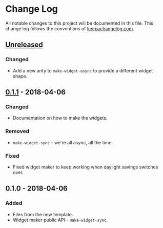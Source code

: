 # Change Log
All notable changes to this project will be documented in this file. This change log follows the conventions of [keepachangelog.com](http://keepachangelog.com/).

## [Unreleased]
### Changed
- Add a new arity to `make-widget-async` to provide a different widget shape.

## [0.1.1] - 2018-04-06
### Changed
- Documentation on how to make the widgets.

### Removed
- `make-widget-sync` - we're all async, all the time.

### Fixed
- Fixed widget maker to keep working when daylight savings switches over.

## 0.1.0 - 2018-04-06
### Added
- Files from the new template.
- Widget maker public API - `make-widget-sync`.

[Unreleased]: https://github.com/your-name/clojure-simple-http/compare/0.1.1...HEAD
[0.1.1]: https://github.com/your-name/clojure-simple-http/compare/0.1.0...0.1.1
